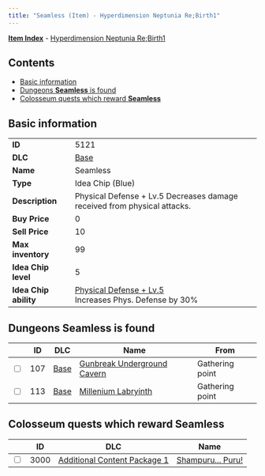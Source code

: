 ```yaml
---
title: "Seamless (Item) - Hyperdimension Neptunia Re;Birth1"
---
```


[**Item Index**](/neptunia/rb1/item/index.html) - [Hyperdimension Neptunia Re;Birth1](/neptunia/rb1)

## Contents

- [Basic information](#basic-information)
- [Dungeons **Seamless** is found](#dungeons-seamless-is-found)
- [Colosseum quests which reward **Seamless**](#colosseum-quests-which-reward-seamless)

## Basic information

|   |   |
| -- | -- |
| **ID** | 5121 |
| **DLC** | [Base](/neptunia/rb1/dlc/1-base.html) |
| **Name** | Seamless |
| **Type** | Idea Chip (Blue) |
| **Description** | Physical Defense + Lv.5 Decreases damage received from physical attacks. |
| **Buy Price** | 0 |
| **Sell Price** | 10 |
| **Max inventory** | 99 |
| **Idea Chip level** | 5 |
| **Idea Chip ability** | [Physical Defense + Lv.5](/neptunia/rb1/avatar/1-9620-physical-defense-lv-5.html)<br />Increases Phys. Defense by 30% |


## Dungeons **Seamless** is found

|    | ID | DLC | Name | From |
| -- | -- | --- | ---- | ---- |
| <input type="checkbox" id="rb1-dungeon-1-107" class="trackbox" /> | 107 | [Base](/neptunia/rb1/dlc/1-base.html) | [Gunbreak Underground Cavern](/neptunia/rb1/dungeon/1-107-gunbreak-underground-cavern.html) | Gathering point |
| <input type="checkbox" id="rb1-dungeon-1-113" class="trackbox" /> | 113 | [Base](/neptunia/rb1/dlc/1-base.html) | [Millenium Labryinth](/neptunia/rb1/dungeon/1-113-millenium-labryinth.html) | Gathering point |


## Colosseum quests which reward **Seamless**

|    | ID | DLC | Name |
| -- | -- | --- | ---- |
| <input type="checkbox" id="rb1-colosseum-10-3000" class="trackbox" /> | 3000 | [Additional Content Package 1](/neptunia/rb1/dlc/10-pack1.html) | [Shampuru... Puru!](/neptunia/rb1/colosseum/10-3000-shampuru-puru.html) |
